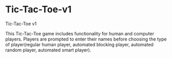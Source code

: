 # Tic-Tac-Toe-v1
Tic-Tac-Toe v1

This Tic-Tac-Toe game includes functionality for human and computer players. 
Players are prompted to enter their names before choosing the type of player(regular human player, automated blocking player,
automated random player, automated smart player).
